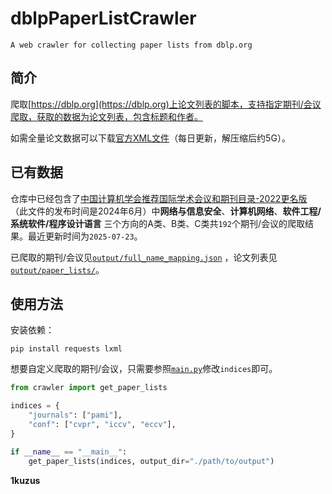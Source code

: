# dblpPaperListCrawler

`A web crawler for collecting paper lists from dblp.org`

## 简介

爬取[https://dblp.org](https://dblp.org)上论文列表的脚本，支持指定期刊/会议爬取，获取的数据为论文列表，包含标题和作者。

如需全量论文数据可以下载[官方XML文件](https://dblp.org/xml/)（每日更新，解压缩后约5G）。

## 已有数据

仓库中已经包含了[中国计算机学会推荐国际学术会议和期刊目录-2022更名版](https://www.ccf.org.cn/ccf/contentcore/resource/download?ID=FE0A8E6CB2A39A42BE7701819F54CBB01DD9A874BD99C2BEC97A342E61629613)
（此文件的发布时间是2024年6月）中**网络与信息安全**、**计算机网络**、**软件工程/系统软件/程序设计语言**
三个方向的A类、B类、C类共`192`个期刊/会议的爬取结果。最近更新时间为`2025-07-23`。

已爬取的期刊/会议见[`output/full_name_mapping.json`](output/full_name_mapping.json)
，论文列表见[`output/paper_lists/`](output/paper_lists)。

## 使用方法

安装依赖：

```
pip install requests lxml
```

想要自定义爬取的期刊/会议，只需要参照[`main.py`](main.py)修改`indices`即可。

```python
from crawler import get_paper_lists

indices = {
    "journals": ["pami"],
    "conf": ["cvpr", "iccv", "eccv"],
}

if __name__ == "__main__":
    get_paper_lists(indices, output_dir="./path/to/output")
```

**1kuzus**
